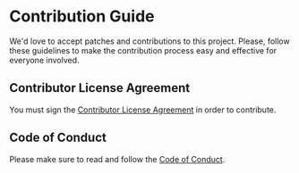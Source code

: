 # Contribution Guide

We'd love to accept patches and contributions to this project.
Please, follow these guidelines to make the contribution process easy and effective for everyone involved.

## Contributor License Agreement
You must sign the [Contributor License Agreement](https://pages.netcracker.com/cla-main.html) in order to contribute.

## Code of Conduct
Please make sure to read and follow the [Code of Conduct](CODE-OF-CONDUCT.md).

